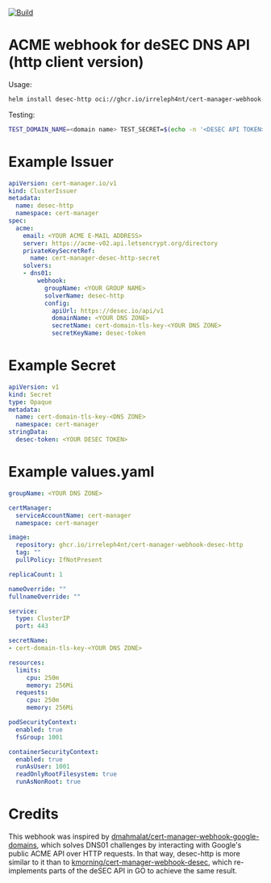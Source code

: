 [![Build](https://github.com/irreleph4nt/cert-manager-webhook-desec-http/actions/workflows/publish.yml/badge.svg)](https://github.com/irreleph4nt/cert-manager-webhook-desec-http/actions/workflows/publish.yml)

# ACME webhook for deSEC DNS API (http client version)
Usage:
```bash
helm install desec-http oci://ghcr.io/irreleph4nt/cert-manager-webhook-desec-http -f values.yaml -n cert-manager
```

Testing:
```bash
TEST_DOMAIN_NAME=<domain name> TEST_SECRET=$(echo -n '<DESEC API TOKEN>' | base64) make test
```

# Example Issuer
```yaml
apiVersion: cert-manager.io/v1
kind: ClusterIssuer
metadata:
  name: desec-http
  namespace: cert-manager
spec:
  acme:
    email: <YOUR ACME E-MAIL ADDRESS>
    server: https://acme-v02.api.letsencrypt.org/directory
    privateKeySecretRef:
      name: cert-manager-desec-http-secret
    solvers:
    - dns01:
        webhook:
          groupName: <YOUR GROUP NAME>
          solverName: desec-http
          config:
            apiUrl: https://desec.io/api/v1
            domainName: <YOUR DNS ZONE>
            secretName: cert-domain-tls-key-<YOUR DNS ZONE>
            secretKeyName: desec-token
```

# Example Secret
```yaml
apiVersion: v1
kind: Secret
type: Opaque
metadata:
  name: cert-domain-tls-key-<DNS ZONE>
  namespace: cert-manager
stringData:
  desec-token: <YOUR DESEC TOKEN>
```

# Example values.yaml
```yaml
groupName: <YOUR DNS ZONE>

certManager:
  serviceAccountName: cert-manager
  namespace: cert-manager

image:
  repository: ghcr.io/irreleph4nt/cert-manager-webhook-desec-http
  tag: ""
  pullPolicy: IfNotPresent

replicaCount: 1

nameOverride: ""
fullnameOverride: ""

service:
  type: ClusterIP
  port: 443

secretName:
- cert-domain-tls-key-<YOUR DNS ZONE>

resources:
  limits:
     cpu: 250m
     memory: 256Mi
  requests:
     cpu: 250m
     memory: 256Mi

podSecurityContext:
  enabled: true
  fsGroup: 1001

containerSecurityContext:
  enabled: true
  runAsUser: 1001
  readOnlyRootFilesystem: true
  runAsNonRoot: true
```

# Credits
This webhook was inspired by [dmahmalat/cert-manager-webhook-google-domains](https://github.com/dmahmalat/cert-manager-webhook-google-domains), which solves DNS01 challenges
by interacting with Google's public ACME API over HTTP requests. In that way, desec-http is more similar to it than to [kmorning/cert-manager-webhook-desec](https://github.com/kmorning/cert-manager-webhook-desec), which re-implements parts of the deSEC API in GO to achieve the same result.
